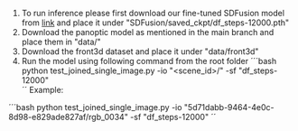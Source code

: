1. To run inference please first download our fine-tuned SDFusion model from [link](https://drive.google.com/file/d/1BLG3sJwKfgB2VOIS1VRGI4Ij6W3DrOYE/view?usp=drive_link) and place it under "SDFusion/saved_ckpt/df_steps-12000.pth"
2. Download the panoptic model as mentioned in the main branch and place them in "data/" 
3. Download the front3d dataset and place it under "data/front3d"
4. Run the model using following command from the root folder
´´´bash
  python test_joined_single_image.py -io "<scene_id>/<scene image name without filetype ending>" -sf "df_steps-12000"  
´´
Example:

´´´bash
  python test_joined_single_image.py -io "5d71dabb-9464-4e0c-8d98-e829ade827af/rgb_0034" -sf "df_steps-12000"
´´
